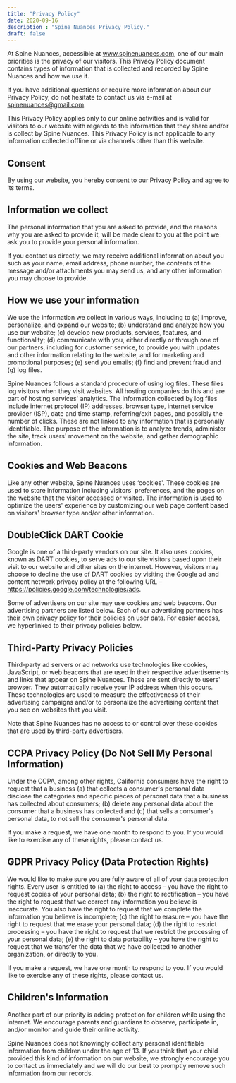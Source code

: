 ```yaml
---
title: "Privacy Policy"
date: 2020-09-16
description : "Spine Nuances Privacy Policy."
draft: false
---
```


At Spine Nuances, accessible at www.spinenuances.com, one of our main priorities is the privacy of our visitors. 
This Privacy Policy document contains types of information that is collected and recorded by Spine Nuances and how we use it.

If you have additional questions or require more information about our Privacy Policy, do not hesitate to contact us via e-mail at spinenuances@gmail.com.

This Privacy Policy applies only to our online activities and is valid for visitors to our website with regards to the information that they share and/or is collect by Spine Nuances. 
This Privacy Policy is not applicable to any information collected offline or via channels other than this website.

## Consent

By using our website, you hereby consent to our Privacy Policy and agree to its terms.

## Information we collect

The personal information that you are asked to provide, and the reasons why you are asked to provide it, will be made clear to you at the point we ask you to provide your personal information.

If you contact us directly, we may receive additional information about you such as your name, email address, phone number, the contents of the message and/or attachments you may send us, 
and any other information you may choose to provide.

## How we use your information

We use the information we collect in various ways, including to (a) improve, personalize, and expand our website; (b) understand and analyze how you use our website; 
(c) develop new products, services, features, and functionality; (d) communicate with you, either directly or through one of our partners, 
including for customer service, to provide you with updates and other information relating to the website, and for marketing and promotional purposes; (e) send you emails; (f) find and prevent fraud and (g) log files.

Spine Nuances follows a standard procedure of using log files. These files log visitors when they visit websites. 
All hosting companies do this and are part of hosting services' analytics. 
The information collected by log files include internet protocol (IP) addresses, browser type, internet service provider (ISP), date and time stamp, referring/exit pages, and possibly the number of clicks. 
These are not linked to any information that is personally identifiable. The purpose of the information is to analyze trends, administer the site, track users' movement on the website, 
and gather demographic information.

## Cookies and Web Beacons
Like any other website, Spine Nuances uses ‘cookies'. These cookies are used to store information including visitors' preferences, 
and the pages on the website that the visitor accessed or visited. The information is used to optimize the users' experience by customizing our web page content based on visitors' browser type and/or other information.

## DoubleClick DART Cookie
Google is one of a third-party vendors on our site. It also uses cookies, known as DART cookies, to serve ads to our site visitors based upon their visit to our website and other sites on the internet. 
However, visitors may choose to decline the use of DART cookies by visiting the Google ad and content network privacy policy at the following URL – https://policies.google.com/technologies/ads.

Some of advertisers on our site may use cookies and web beacons. Our advertising partners are listed below. Each of our advertising partners has their own privacy policy for their policies on user data. 
For easier access, we hyperlinked to their privacy policies below.

## Third-Party Privacy Policies

Third-party ad servers or ad networks use technologies like cookies, JavaScript, or web beacons that are used in their respective advertisements and links that appear on Spine Nuances. 
These are sent directly to users' browser. They automatically receive your IP address when this occurs. These technologies are used to measure the effectiveness of their advertising campaigns and/or 
to personalize the advertising content that you see on websites that you visit.

Note that Spine Nuances has no access to or control over these cookies that are used by third-party advertisers.

## CCPA Privacy Policy (Do Not Sell My Personal Information)

Under the CCPA, among other rights, California consumers have the right to request that a business (a) that collects a consumer's personal data disclose the categories and specific pieces of personal data 
that a business has collected about consumers; (b) delete any personal data about the consumer that a business has collected and (c) that sells a consumer's personal data, to not sell the consumer's personal data.

If you make a request, we have one month to respond to you. If you would like to exercise any of these rights, please contact us.

## GDPR Privacy Policy (Data Protection Rights)

We would like to make sure you are fully aware of all of your data protection rights. Every user is entitled to (a) the right to access – you have the right to request copies of your personal data; 
(b) the right to rectification – you have the right to request that we correct any information you believe is inaccurate. You also have the right to request that we complete the information you believe is incomplete; 
(c) the right to erasure – you have the right to request that we erase your personal data; 
(d) the right to restrict processing – you have the right to request that we restrict the processing of your personal data; 
(e) the right to data portability – you have the right to request that we transfer the data that we have collected to another organization, or directly to you.

If you make a request, we have one month to respond to you. If you would like to exercise any of these rights, please contact us.

## Children's Information

Another part of our priority is adding protection for children while using the internet. We encourage parents and guardians to observe, participate in, and/or monitor and guide their online activity.

Spine Nuances does not knowingly collect any personal identifiable information from children under the age of 13. If you think that your child provided this kind of information on our website, 
we strongly encourage you to contact us immediately and we will do our best to promptly remove such information from our records.

